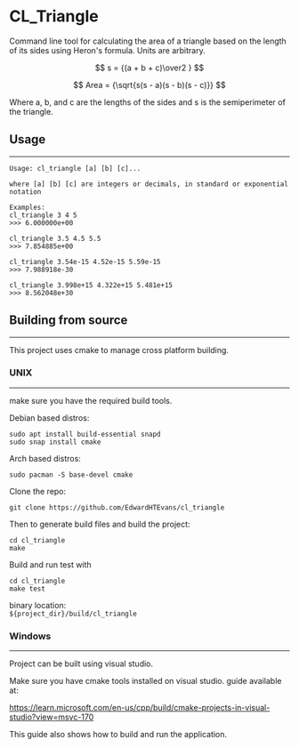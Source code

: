 # CL_Triangle

Command line tool for calculating the area of a triangle based 
on the length of its sides using Heron's formula. Units are arbitrary.

$$ s = {(a + b + c)\over2 } $$

$$ Area = {\sqrt{s(s - a)(s - b)(s - c)}} $$

Where a, b, and c are the lengths of the sides and s is the semiperimeter of the triangle.

## Usage
---

```
Usage: cl_triangle [a] [b] [c]...

where [a] [b] [c] are integers or decimals, in standard or exponential notation

Examples: 
cl_triangle 3 4 5
>>> 6.000000e+00

cl_triangle 3.5 4.5 5.5
>>> 7.854885e+00

cl_triangle 3.54e-15 4.52e-15 5.59e-15
>>> 7.988918e-30

cl_triangle 3.998e+15 4.322e+15 5.481e+15
>>> 8.562048e+30
```

## Building from source
---

This project uses cmake to manage cross platform building.

### UNIX
---

make sure you have the required build tools.

Debian based distros:
```
sudo apt install build-essential snapd
sudo snap install cmake
```

Arch based distros:
```
sudo pacman -S base-devel cmake
```

Clone the repo:
```
git clone https://github.com/EdwardHTEvans/cl_triangle
```

Then to generate build files and build the project:
```
cd cl_triangle
make
```

Build and run test with
```
cd cl_triangle
make test
```

binary location: 
<br />
`${project_dir}/build/cl_triangle`

### Windows
---

Project can be built using visual studio.

Make sure you have cmake tools installed on visual studio. guide available at: 

https://learn.microsoft.com/en-us/cpp/build/cmake-projects-in-visual-studio?view=msvc-170

This guide also shows how to build and run the application.


